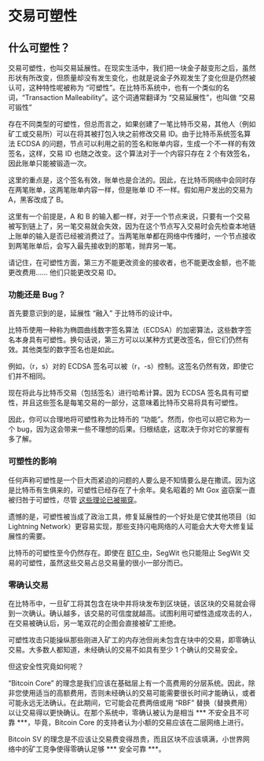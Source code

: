 # 交易可塑性

## 什么可塑性？

交易可塑性，也叫交易延展性。在现实生活中，我们把一块金子敲变形之后，虽然形状有所改变，但质量却没有发生变化，也就是说金子外观发生了变化但是仍然被认可，这种特性呢被称为 “可塑性”。在比特币系统中，也有一个类似的名词，“Transaction Malleability”。这个词通常翻译为 “交易延展性”，也叫做 “交易可锻性”

存在不同类型的可塑性，但总而言之，如果创建了一笔比特币交易，其他人（例如矿工或交易所）可以在将其被打包入块之前修改交易 ID。由于比特币系统签名算法 ECDSA 的问题，节点可以利用之前的签名和账单内容，生成一个不一样的有效签名，这样，交易 ID 也随之改变。这个算法对于一个内容只存在 2 个有效签名，因此账单只能被锻造一次。

这里的重点是，这个签名有效，账单也是合法的。因此，在比特币网络中会同时存在两笔账单，这两笔账单内容一样，但是账单 ID 不一样。假如用户发出的交易为 A，黑客改成了 B。

这里有一个前提是，A 和 B 的输入都一样，对于一个节点来说，只要有一个交易被写到链上了，另一笔交易就会失效，因为在这个节点写入交易时会先检查本地链上账单的输入是否已经被消费过了。当两笔账单都在网络中传播时，一个节点接收到两笔账单后，会写入最先接收到的那笔，抛弃另一笔。

请记住，在可塑性方面，第三方不能更改资金的接收者，也不能更改金额，也不能更改费用...... 他们只能更改交易 ID。

### 功能还是 Bug？

首先要意识到的是，延展性 “融入” 于比特币的设计中。

比特币使用一种称为椭圆曲线数字签名算法（ECDSA）的加密算法，这些数字签名本身具有可塑性。换句话说，第三方可以以某种方式更改签名，但它们仍然有效。其他类型的数字签名也是如此。

例如，（r，s）对的 ECDSA 签名可以被（r，-s）控制。这签名仍然有效，即使它们并不相同。

现在将此与比特币交易（包括签名）进行哈希计算。因为 ECDSA 签名具有可塑性，并且这些签名是每笔交易的一部分，这意味着比特币交易将具有可塑性。

因此，你可以合理地将可塑性称为比特币的 “功能”。然而，你也可以把它称为一个 bug，因为这会带来一些不理想的后果。归根结底，这取决于你对它的掌握有多了解。

### 可塑性的影响

任何声称可塑性是一个巨大而紧迫的问题的人要么是不知情要么是在撒谎。因为这是比特币有生俱来的，可塑性已经存在了十余年。臭名昭着的 Mt Gox 盗窃案一直被归咎于可塑性，尽管 [这些理论已被揭穿](https://medium.com/r/?url=https%253A%252F%252Fwww.theregister.co.uk%252F2014%252F04%252F09%252Fmt_goxs_transaction_malleability_claim_rubbished_by_researchers%252F)。

遗憾的是，可塑性被当成了政治工具，修复延展性的一个好处是它使其他项目（如 Lightning Network）更容易实现，那些支持闪电网络的人可能会大大夸大修复延展性的需要。

比特币的可塑性至今仍然存在。即使在 [BTC 中](https://markets.bitcoin.com/crypto/BTC)，SegWit 也只能阻止 SegWit 交易的可塑性，虽然这些交易占总交易量的很小一部分而已。

### 零确认交易

在比特币中，一旦矿工将其包含在块中并将块发布到区块链，该区块的交易就会得到一次确认。确认越多，该交易的可信度就越高。试图利用可塑性造成攻击的人，在交易被确认后，另一笔双花的企图会直接被矿工拒绝。

可塑性攻击只能操纵那些刚进入矿工的内存池但尚未包含在块中的交易，即零确认交易。大多数人都知道，未经确认的交易不如具有至少 1 个确认的交易安全。

但这安全性究竟如何呢？

“Bitcoin Core” 的理念是我们应该在基础层上有一个高费用的分层系统。因此，除非您使用适当的高额费用，否则未经确认的交易可能需要很长时间才能确认，或者可能永远无法确认。在此期间，它可能会花费两倍或用 “RBF” 替换（替换费用）以让交易得以更快确认。在那个系统中，零确认被认为是相当 *** 不安全且不可靠 ***，毕竟，Bitcoin Core 的支持者认为小额的交易应该在二层网络上进行。

Bitcoin SV 的理念是不应该让交易费变得昂贵，而且区块不应该填满，小世界网络中的矿工竞争使得零确认足够 *** 安全可靠 ***。
